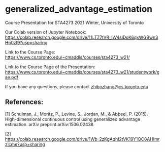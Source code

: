 # generalized_advantage_estimation
Course Presentation for STA4273 2021 Winter, University of Toronto

Our Colab version of Jupyter Notebook: https://colab.research.google.com/drive/11LTZ7tVR_IW4siDoK6qxWGBwn3Hp0zl9?usp=sharing

Link to the Course Page: https://www.cs.toronto.edu/~cmaddis/courses/sta4273_w21/

Link to the Course Page of the Presentation: https://www.cs.toronto.edu/~cmaddis/courses/sta4273_w21/studentwork/gae.pdf

If you have any questions, please contact zhibozhang@cs.toronto.edu

## References:
[1] Schulman, J., Moritz, P., Levine, S., Jordan, M., & Abbeel, P. (2015). High-dimensional continuous control using generalized advantage estimation. arXiv preprint arXiv:1506.02438.

[2] https://colab.research.google.com/drive/1Wb_2zKgAqhI2tVK19Y1QC8AHImrzlcme?usp=sharing
